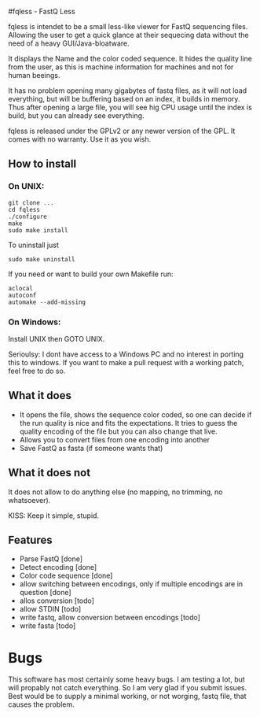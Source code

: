 #fqless - FastQ Less

fqless is intendet to be a small less-like viewer for FastQ sequencing files. Allowing the user to get a quick glance at their sequecing data without the need of a heavy GUI/Java-bloatware.

It displays the Name and the color coded sequence. It hides the quality line from the user, as this is machine information for machines and not for human beeings.

It has no problem opening many gigabytes of fastq files, as it will not load everything, but will be buffering based on an index, it builds in memory. Thus after opening a large file, you will see hig CPU usage until the index is build, but you can already see everything.

fqless is released under the GPLv2 or any newer version of the GPL. It comes with no warranty. Use it as you wish.

## How to install

### On UNIX:
```
git clone ...
cd fqless
./configure
make
sudo make install
```

To uninstall just
```
sudo make uninstall
```

If you need or want to build your own Makefile run:
```
aclocal
autoconf
automake --add-missing
```



### On Windows:
Install UNIX then GOTO UNIX. 

Serioulsy: I dont have access to a Windows PC and no interest in porting this to windows. If you want to make a pull request with a working patch, feel free to do so.


## What it does
- It opens the file, shows the sequence color coded, so one can decide if the run quality is nice and fits the expectations.
It tries to guess the quality encoding of the file but you can also change that live.
- Allows you to convert files from one encoding into another
- Save FastQ as fasta (if someone wants that)

## What it does not
It does not allow to do anything else (no mapping, no trimming, no whatsoever).

KISS: Keep it simple, stupid.

## Features
- Parse FastQ [done]
- Detect encoding [done]
- Color code sequence [done]
- allow switching between encodings, only if multiple encodings are in question [done]
- allos conversion [todo]
- allow STDIN [todo]
- write fastq, allow conversion between encodings [todo]
- write fasta [todo]

# Bugs
This software has most certainly some heavy bugs. I am testing a lot, but will propably not catch everything. So I am very glad if you submit issues. Best would be to supply a minimal working, or not worging, fastq file, that causes the problem.


